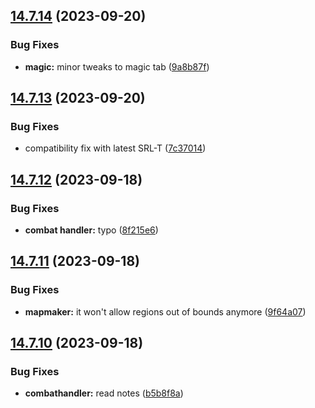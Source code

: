 ## [14.7.14](https://github.com/Torwent/WaspLib/compare/v14.7.13...v14.7.14) (2023-09-20)


### Bug Fixes

* **magic:** minor tweaks to magic tab ([9a8b87f](https://github.com/Torwent/WaspLib/commit/9a8b87ff29883c2a8517a954921546108f881a88))



## [14.7.13](https://github.com/Torwent/WaspLib/compare/v14.7.12...v14.7.13) (2023-09-20)


### Bug Fixes

* compatibility fix with latest SRL-T ([7c37014](https://github.com/Torwent/WaspLib/commit/7c370145102503495f658c670f19fea7ce132fd3))



## [14.7.12](https://github.com/Torwent/WaspLib/compare/v14.7.11...v14.7.12) (2023-09-18)


### Bug Fixes

* **combat handler:** typo ([8f215e6](https://github.com/Torwent/WaspLib/commit/8f215e6f911a2b02bec81f270f6553dbff768c83))



## [14.7.11](https://github.com/Torwent/WaspLib/compare/v14.7.10...v14.7.11) (2023-09-18)


### Bug Fixes

* **mapmaker:** it won't allow regions out of bounds anymore ([9f64a07](https://github.com/Torwent/WaspLib/commit/9f64a07f149d9b760563bbe1ad6a162792833ba7))



## [14.7.10](https://github.com/Torwent/WaspLib/compare/v14.7.9...v14.7.10) (2023-09-18)


### Bug Fixes

* **combathandler:** read notes ([b5b8f8a](https://github.com/Torwent/WaspLib/commit/b5b8f8ab59ff23fe2212702d887c49025ee55542))



